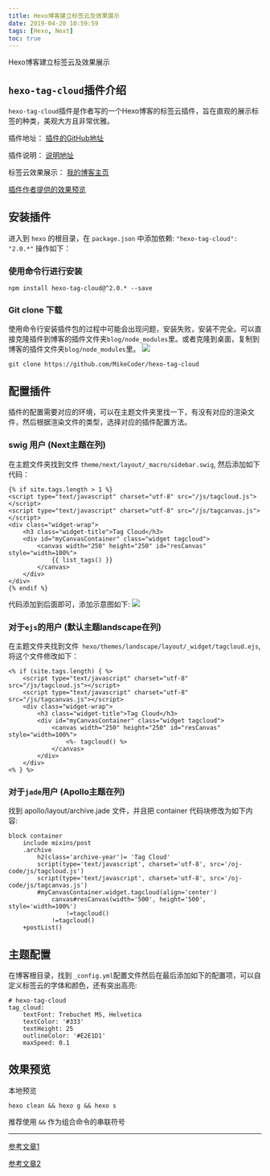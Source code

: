 ```yaml
---
title: Hexo博客建立标签云及效果展示
date: 2019-04-20 10:59:59
tags: [Hexo, Next]
toc: true
---
```


Hexo博客建立标签云及效果展示

<!--more-->

## `hexo-tag-cloud`插件介绍
`hexo-tag-cloud`插件是作者写的一个Hexo博客的标签云插件，旨在直观的展示标签的种类，美观大方且非常优雅。

插件地址：
[插件的GitHub地址](https://github.com/MikeCoder/hexo-tag-cloud)

插件说明：
[说明地址](https://github.com/MikeCoder/hexo-tag-cloud/blob/master/README.ZH.md)


标签云效果展示：
[我的博客主页](http://www.aomanhao.top/)

[插件作者提供的效果预览](https://mikecoder.github.io/archives/)

## 安装插件

进入到 `hexo` 的根目录，在 `package.json` 中添加依赖: `"hexo-tag-cloud": "2.0.*"` 操作如下：

### 使用命令行进行安装 
```
npm install hexo-tag-cloud@^2.0.* --save 
```
### Git clone 下载
使用命令行安装插件包的过程中可能会出现问题，安装失败，安装不完全。可以直接克隆插件到博客的插件文件夹`blog/node_modules`里。或者克隆到桌面，复制到博客的插件文件夹`blog/node_modules`里。
![](https://img-blog.nos-eastchina1.126.net/blog/hexo_tag_cloud2.jpg)

```
git clone https://github.com/MikeCoder/hexo-tag-cloud
```

## 配置插件
插件的配置需要对应的环境，可以在主题文件夹里找一下，有没有对应的渲染文件，然后根据渲染文件的类型，选择对应的插件配置方法。

### swig 用户 (Next主题在列)
在主题文件夹找到文件 `theme/next/layout/_macro/sidebar.swig`, 然后添加如下代码：
```
{% if site.tags.length > 1 %}
<script type="text/javascript" charset="utf-8" src="/js/tagcloud.js"></script>
<script type="text/javascript" charset="utf-8" src="/js/tagcanvas.js"></script>
<div class="widget-wrap">
    <h3 class="widget-title">Tag Cloud</h3>
    <div id="myCanvasContainer" class="widget tagcloud">
        <canvas width="250" height="250" id="resCanvas" style="width=100%">
            {{ list_tags() }}
        </canvas>
    </div>
</div>
{% endif %}
```
代码添加到后面即可，添加示意图如下:
![](https://img-blog.nos-eastchina1.126.net/blog/hexo_tag_cloud_code.jpg)



### 对于`ejs`的用户 (默认主题landscape在列)
在主题文件夹找到文件` hexo/themes/landscape/layout/_widget/tagcloud.ejs`,将这个文件修改如下：
```
<% if (site.tags.length) { %>
    <script type="text/javascript" charset="utf-8" src="/js/tagcloud.js"></script>
    <script type="text/javascript" charset="utf-8" src="/js/tagcanvas.js"></script>
    <div class="widget-wrap">
        <h3 class="widget-title">Tag Cloud</h3>
        <div id="myCanvasContainer" class="widget tagcloud">
            <canvas width="250" height="250" id="resCanvas" style="width=100%">
                <%- tagcloud() %>
            </canvas>
        </div>
    </div>
<% } %>
```

### 对于`jade`用户 (Apollo主题在列)
找到 apollo/layout/archive.jade 文件，并且把 container 代码块修改为如下内容:
```
block container
    include mixins/post
    .archive
        h2(class='archive-year')= 'Tag Cloud'
        script(type='text/javascript', charset='utf-8', src='/oj-code/js/tagcloud.js')
        script(type='text/javascript', charset='utf-8', src='/oj-code/js/tagcanvas.js')
        #myCanvasContainer.widget.tagcloud(align='center')
            canvas#resCanvas(width='500', height='500', style='width=100%')
                !=tagcloud()
            !=tagcloud()
    +postList()
```

## 主题配置

在博客根目录，找到 `_config.yml`配置文件然后在最后添加如下的配置项，可以自定义标签云的字体和颜色，还有突出高亮:
```
# hexo-tag-cloud
tag_cloud:
    textFont: Trebuchet MS, Helvetica
    textColor: '#333'
    textHeight: 25
    outlineColor: '#E2E1D1'
    maxSpeed: 0.1 
```

## 效果预览

本地预览
```
hexo clean && hexo g && hexo s 
```

推荐使用 `&&` 作为组合命令的串联符号


---


[参考文章1](https://github.com/MikeCoder/hexo-tag-cloud/blob/master/README.ZH.md)

[参考文章2](https://blog.csdn.net/DreamHome_S/article/details/78250692)
